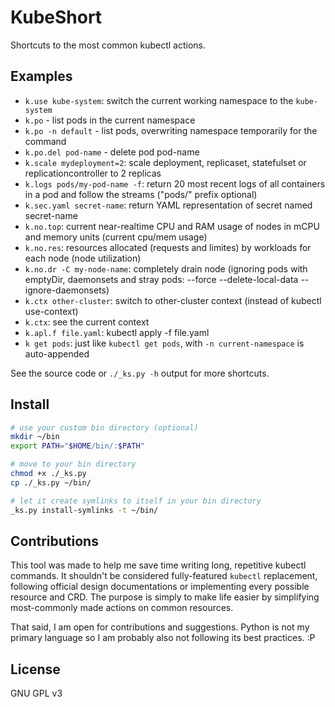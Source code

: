 # KubeShort

Shortcuts to the most common kubectl actions.

## Examples

* `k.use kube-system`: switch the current working namespace to the `kube-system` 
* `k.po` - list pods in the current namespace
* `k.po -n default` - list pods, overwriting namespace temporarily for the command
* `k.po.del pod-name` - delete pod pod-name
* `k.scale mydeployment=2`: scale deployment, replicaset, statefulset or replicationcontroller to 2 replicas
* `k.logs pods/my-pod-name -f`: return 20 most recent logs of all containers in a pod and follow the streams ("pods/" prefix optional)
* `k.sec.yaml secret-name`: return YAML representation of secret named secret-name
* `k.no.top`: current near-realtime CPU and RAM usage of nodes in mCPU and memory units (current cpu/mem usage)
* `k.no.res`: resources allocated (requests and limites) by workloads for each node (node utilization)
* `k.no.dr -C my-node-name`: completely drain node (ignoring pods with emptyDir, daemonsets and stray pods: --force --delete-local-data --ignore-daemonsets)
* `k.ctx other-cluster`: switch to other-cluster context (instead of kubectl use-context)
* `k.ctx`: see the current context
* `k.apl.f file.yaml`: kubectl apply -f file.yaml
* `k get pods`: just like `kubectl get pods`, with `-n current-namespace` is auto-appended

See the source code or `./_ks.py -h` output for more shortcuts.

## Install
```sh
# use your custom bin directory (optional)
mkdir ~/bin
export PATH="$HOME/bin/:$PATH"

# move to your bin directory
chmod +x ./_ks.py
cp ./_ks.py ~/bin/

# let it create symlinks to itself in your bin directory
_ks.py install-symlinks -t ~/bin/
```

## Contributions

This tool was made to help me save time writing long, repetitive kubectl commands.
It shouldn't be considered fully-featured `kubectl` replacement, following official design documentations or implementing every possible resource and CRD.
The purpose is simply to make life easier by simplifying most-commonly made actions on common resources.

That said, I am open for contributions and suggestions.
Python is not my primary language so I am probably also not following its best practices. :P

## License

GNU GPL v3
